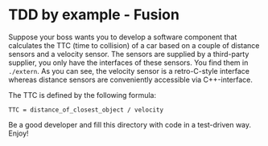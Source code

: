 # TDD by example - Fusion

Suppose your boss wants you to develop a software component that calculates the TTC (time to collision) of a car based on a couple of distance sensors and a velocity sensor. The sensors are supplied by a third-party supplier, you only have the interfaces of these sensors. You find them in `./extern`. As you can see, the velocity sensor is a retro-C-style interface whereas distance sensors are conveniently accessible via C++-interface.

The TTC is defined by the following formula: 

    TTC = distance_of_closest_object / velocity

Be a good developer and fill this directory with code in a test-driven way. Enjoy!